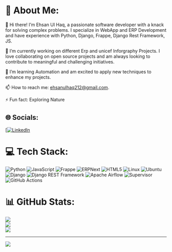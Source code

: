 # 💫 About Me:
👋 Hi there! I’m Ehsan Ul Haq, a passionate software developer with a knack for solving complex problems. I specialize in WebApp and ERP Development and have experience with Python, Django, Frappe, Django Rest Framework, JS.

🔭 I’m currently working on different Erp and unicef Inforgraphy Projects. I love collaborating on open source projects and am always looking to contribute to meaningful and challenging initiatives.

🌱 I’m learning Automation and am excited to apply new techniques to enhance my projects.

📫 How to reach me: ehsanulhaq212@gmail.com.

⚡ Fun fact: Exploring Nature

## 🌐 Socials:
[[![LinkedIn](https://img.shields.io/badge/LinkedIn-%230077B5.svg?logo=linkedin&logoColor=white)](https://www.linkedin.com/in/ehsan-ul-haq-098a1b248/) 

# 💻 Tech Stack:
![Python](https://img.shields.io/badge/Python-3776AB?style=for-the-badge&logo=python&logoColor=white) 
![JavaScript](https://img.shields.io/badge/JavaScript-F7DF1E?style=for-the-badge&logo=javascript&logoColor=black) 
![Frappe](https://img.shields.io/badge/Frappe-0093DD?style=for-the-badge&logo=frappe&logoColor=white) 
![ERPNext](https://img.shields.io/badge/ERPNext-4B8BBE?style=for-the-badge&logo=erpnext&logoColor=white) 
![HTML5](https://img.shields.io/badge/HTML5-E34F26?style=for-the-badge&logo=html5&logoColor=white) 
![Linux](https://img.shields.io/badge/Linux-FCC624?style=for-the-badge&logo=linux&logoColor=black) 
![Ubuntu](https://img.shields.io/badge/Ubuntu-E95420?style=for-the-badge&logo=ubuntu&logoColor=white) 
![Django](https://img.shields.io/badge/Django-092E20?style=for-the-badge&logo=django&logoColor=white) 
![Django REST Framework](https://img.shields.io/badge/Django%20REST%20Framework-092E20?style=for-the-badge&logo=django&logoColor=white) 
![Apache Airflow](https://img.shields.io/badge/Apache%20Airflow-017CEE?style=for-the-badge&logo=Apache%20Airflow&logoColor=white) 
![Supervisor](https://img.shields.io/badge/Supervisor-008000?style=for-the-badge&logo=supervisor&logoColor=white) 
![GitHub Actions](https://img.shields.io/badge/GitHub%20Actions-2088FF?style=for-the-badge&logo=github-actions&logoColor=white)

# 📊 GitHub Stats:
![](https://github-readme-stats.vercel.app/api?username=Ehsan-Rafeez&theme=dark&hide_border=false&include_all_commits=true&count_private=true)<br/>
![](https://github-readme-streak-stats.herokuapp.com/?user=Ehsan-Rafeez&theme=dark&hide_border=false)<br/>
![](https://github-readme-stats.vercel.app/api/top-langs/?username=Ehsan-Rafeez&theme=dark&hide_border=false&include_all_commits=true&count_private=true&layout=compact)

---
[![](https://visitcount.itsvg.in/api?id=Ehsan-Rafeez&icon=0&color=0)](https://visitcount.itsvg.in)

<!-- Proudly created with GPRM ( https://gprm.itsvg.in ) -->
